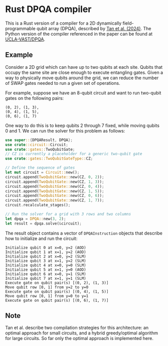 # Rust DPQA compiler

This is a Rust version of a compiler for a 2D dynamically field-programmable qubit array (DPQA), described by [Tan et al. (2024)](https://arxiv.org/abs/2306.03487). The Python version of the compiler referenced in the paper can be found at [UCLA-VAST/DPQA](https://github.com/UCLA-VAST/DPQA).

## Example

Consider a 2D grid which can have up to two qubits at each site. Qubits that occupy the same site are close enough to execute entangling gates. Given a way to physically move qubits around the grid, we can reduce the number of SWAP gates needed to run a given set of operations.

For example, suppose we have an 8-qubit circuit and want to run two-qubit gates on the following pairs:
```
(0, 2), (1, 3),
(0, 4), (1, 5),
(0, 6), (1, 7)
```
One way to do this is to keep qubits 2 through 7 fixed, while moving qubits 0 and 1. We can run the solver for this problem as follows:

```rust
use super::{DPQAResult, DPQA};
use crate::circuit::Circuit;
use crate::gates::TwoQubitGate;
// CZ is currently a placeholder for a generic two-qubit gate
use crate::gates::TwoQubitGateType::CZ;

// Define the sequence of gates
let mut circuit = Circuit::new();
circuit.append(TwoQubitGate::new(CZ, 0, 2));
circuit.append(TwoQubitGate::new(CZ, 1, 3));
circuit.append(TwoQubitGate::new(CZ, 0, 4));
circuit.append(TwoQubitGate::new(CZ, 1, 5));
circuit.append(TwoQubitGate::new(CZ, 0, 6));
circuit.append(TwoQubitGate::new(CZ, 1, 7));
circuit.recalculate_stages();

// Run the solver for a grid with 3 rows and two columns
let dpqa = DPQA::new(3, 2);
let result = dpqa.solve(&circuit);
```
The result object contains a vector of `DPQAInstruction` objects that describe how to initialize and run the circuit:
```
Initialize qubit 0 at x=0, y=2 (AOD)
Initialize qubit 1 at x=1, y=2 (AOD)
Initialize qubit 2 at x=0, y=2 (SLM)
Initialize qubit 3 at x=1, y=2 (SLM)
Initialize qubit 4 at x=0, y=0 (SLM)
Initialize qubit 5 at x=1, y=0 (AOD)
Initialize qubit 6 at x=0, y=1 (SLM)
Initialize qubit 7 at x=1, y=1 (SLM)
Execute gate on qubit pair(s) [(0, 2), (1, 3)]
Move qubit row [0, 1] from y=2 to y=0
Execute gate on qubit pair(s) [(0, 4), (1, 5)]
Move qubit row [0, 1] from y=0 to y=1
Execute gate on qubit pair(s) [(0, 6), (1, 7)]
```

## Note
Tan et al. describe two compilation strategies for this architecture: an optimal approach for small circuits, and a hybrid greedy/optimal algorithm for large circuits. So far only the optimal approach is implemented here.
